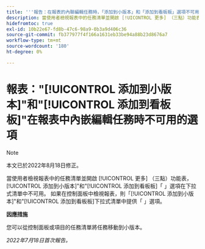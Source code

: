 ```yaml
---
title: '''報告：在報表的內聯編輯任務時，「添加到小版本」和「添加到看板板」選項不可用'
description: 當使用者檢視報表中的任務清單並開啟 [!UICONTROL 更多] （三點）功能表、 [!UICONTROL 添加到小版本] 和 [!UICONTROL 添加到看板板] 下拉式清單中沒有選項。 如果在控制面板中檢視報表， [!UICONTROL 添加到小版本] 和 [!UICONTROL 添加到看板板] 下拉式清單中提供選項。
hidefromtoc: true
exl-id: 10b22e67-fd8b-47c6-98a9-0b3a9d406c36
source-git-commit: fb377977f4f166a1631eb33be94a88b23d8676a7
workflow-type: tm+mt
source-wordcount: '180'
ht-degree: 0%

---
```



# 報表：&quot;[!UICONTROL 添加到小版本]&quot;和&quot;[!UICONTROL 添加到看板板]&quot;在報表中內嵌編輯任務時不可用的選項

>[!NOTE]
>
>本文已於2022年8月18日修正。

當使用者檢視報表中的任務清單並開啟 [!UICONTROL 更多] （三點）功能表，[!UICONTROL 添加到小版本]&quot;和&quot;[!UICONTROL 添加到看板板]「 」選項在下拉式清單中不可用。 如果在控制面板中檢視報表，則「[!UICONTROL 添加到小版本]&quot;和&quot;[!UICONTROL 添加到看板板]下拉式清單中提供「 」選項。

**因應措施**

您可以從控制面板或項目的任務清單將任務移動到小版本。

_2022年7月18日首次報告。_
